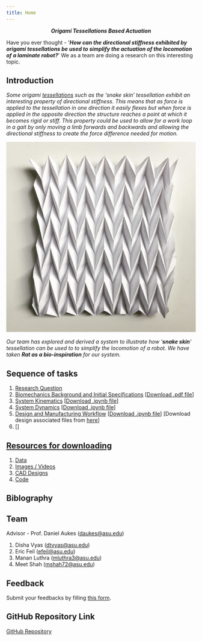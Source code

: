 ```yaml
---
title: Home
---
```


<p align="center"><em><strong> Origami Tessellations Based Actuation</strong></em></p>

Have you ever thought - '**_How can the directional stiffness exhibited by origami tessellations be used to simplify the actuation of the locomotion of a laminate robot?_**' We as a team are doing a research on this interesting topic.

<!-- This is our project website. We are a team, doing research on a very interesting topic i. e. '**_How can the directional stiffness exhibited by origami tessellations be used to simplify the actuation of the locomotion of a laminate robot?_**'. We hope that you too find the research interesting and participate with us by providing some feedback.   -->
  
## Introduction

_Some origami [tessellations](https://en.wikipedia.org/wiki/Tessellation) such as the ‘snake skin’ tessellation exhibit an interesting property of directional stiffness. This means that as force is applied to the tessellation in one direction it easily flexes but when force is applied in the opposite direction the structure reaches a point at which it becomes rigid or stiff. This property could be used to allow for a work loop in a gait by only moving a limb forwards and backwards and allowing the directional stiffness to create the force difference needed for motion._

![Snake_Skin_Tessellation_Based_Origami](/Snake_Skin_Tessellation_Based_Origami.jpg)

_Our team has explored and derived a system to illustrate how '**_snake skin_**' tessellation can be used to to simplify the locomotion of a robot. We have taken ***Rat as a bio-inspiration*** for our system._

## Sequence of tasks
1. [Research Question](/developing_a_research_question.md)
2. [Biomechanics Background and Initial Specifications](/biomechanics_background_and_initial_specifications.md) [[Download .pdf file](/Biomechanics_Background_and_Initial_Specifications.pdf)]
3. [System Kinematics](/System_Kinematics.md) [[Download .ipynb file](/System_Kinematics.ipynb)]
4. [System Dynamics](/System_Dynamics.md) [[Download .ipynb file](/System_Dynamics.ipynb)]
5. [Design and Manufacturing Workflow](/Design_and_Manufacturing_Workflow.md) [[Download .ipynb file](/Design_and_Manufacturing_Workflow.ipynb)] [Download design associated files from [here](https://drive.google.com/drive/folders/1ibgRZjj3EJrjSyGyIN0kxKJahVZXMRNk?usp=sharing)]  
6. []

## [Resources for downloading](https://drive.google.com/drive/folders/1V3ZzJhqy_7whPOeCgC4-16XvX6eZiUcc?usp=sharing)
1. [Data](/Data.md)
2. [Images / Videos](/Gallery.md)
3. [CAD Designs](/CAD_designs.md)
4. [Code](/Code.md)

## Biblography


## Team

Advisor - Prof. Daniel Aukes (<daukes@asu.edu>)
1. Disha Vyas (<dtvyas@asu.edu>)
2. Eric Feil (<efeil@asu.edu>)
3. Manan Luthra (<mluthra3@asu.edu>)
4. Meet Shah (<mshah72@asu.edu>)

## Feedback
Submit your feedbacks by filling [this form](https://forms.gle/VDvZrak7GW851kjF8).

## GitHub Repository Link
[GitHub Repository](https://github.com/tessellationrobot/tessellationrobot.github.io)


